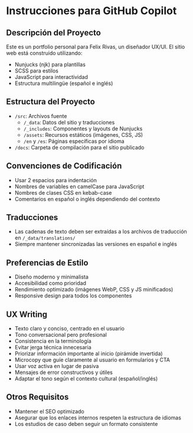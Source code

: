 # Instrucciones para GitHub Copilot

## Descripción del Proyecto
Este es un portfolio personal para Felix Rivas, un diseñador UX/UI. El sitio web está construido utilizando:
- Nunjucks (njk) para plantillas
- SCSS para estilos
- JavaScript para interactividad
- Estructura multilingüe (español e inglés)

## Estructura del Proyecto
- `/src`: Archivos fuente
  - `/_data`: Datos del sitio y traducciones
  - `/_includes`: Componentes y layouts de Nunjucks
  - `/assets`: Recursos estáticos (imágenes, CSS, JS)
  - `/en` y `/es`: Páginas específicas por idioma
- `/docs`: Carpeta de compilación para el sitio publicado

## Convenciones de Codificación
- Usar 2 espacios para indentación
- Nombres de variables en camelCase para JavaScript
- Nombres de clases CSS en kebab-case
- Comentarios en español o inglés dependiendo del contexto

## Traducciones
- Las cadenas de texto deben ser extraídas a los archivos de traducción en `/_data/translations/`
- Siempre mantener sincronizadas las versiones en español e inglés

## Preferencias de Estilo
- Diseño moderno y minimalista
- Accesibilidad como prioridad
- Rendimiento optimizado (imágenes WebP, CSS y JS minificados)
- Responsive design para todos los componentes

## UX Writing
- Texto claro y conciso, centrado en el usuario
- Tono conversacional pero profesional
- Consistencia en la terminología
- Evitar jerga técnica innecesaria
- Priorizar información importante al inicio (pirámide invertida)
- Microcopy que guíe claramente al usuario en formularios y CTA
- Usar voz activa en lugar de pasiva
- Mensajes de error constructivos y útiles
- Adaptar el tono según el contexto cultural (español/inglés)

## Otros Requisitos
- Mantener el SEO optimizado
- Asegurar que los enlaces internos respeten la estructura de idiomas
- Los estudios de caso deben seguir un formato consistente
